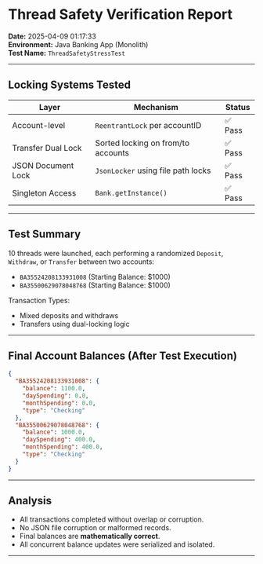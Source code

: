 # Thread Safety Verification Report

**Date:** 2025-04-09 01:17:33  
**Environment:** Java Banking App (Monolith)  
**Test Name:** `ThreadSafetyStressTest`

---

## Locking Systems Tested

| Layer             | Mechanism                          | Status  |
|------------------|------------------------------------|---------|
| Account-level     | `ReentrantLock` per accountID      | ✅ Pass |
| Transfer Dual Lock | Sorted locking on from/to accounts | ✅ Pass |
| JSON Document Lock | `JsonLocker` using file path locks | ✅ Pass |
| Singleton Access | `Bank.getInstance()`               | ✅ Pass |

---

## Test Summary

10 threads were launched, each performing a randomized `Deposit`, `Withdraw`, or `Transfer` between two accounts:
- `BA35524208133931008` (Starting Balance: $1000)
- `BA35500629078048768` (Starting Balance: $1000)

Transaction Types:
- Mixed deposits and withdraws
- Transfers using dual-locking logic

---

## Final Account Balances (After Test Execution)

```json
{
  "BA35524208133931008": {
    "balance": 1100.0,
    "daySpending": 0.0,
    "monthSpending": 0.0,
    "type": "Checking"
  },
  "BA35500629078048768": {
    "balance": 1000.0,
    "daySpending": 400.0,
    "monthSpending": 400.0,
    "type": "Checking"
  }
}
```

---

## Analysis

- All transactions completed without overlap or corruption.
- No JSON file corruption or malformed records.
- Final balances are **mathematically correct**.
- All concurrent balance updates were serialized and isolated.

---


